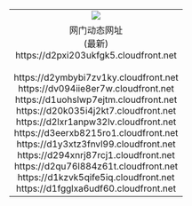 ﻿<table>
  <tr></tr>
  <tr><td colspan=2 align=center><img src="https://d2pxi203ukfgk5.cloudfront.net/Up/oGate.jpg" /></td></tr>
  <tr><td colspan=2 align=center>网门动态网址<br/>(最新)
<br>https://d2pxi203ukfgk5.cloudfront.net
<br/>
<br>https://d2ymbybi7zv1ky.cloudfront.net
<br>https://dv094iie8er7w.cloudfront.net
<br>https://d1uohslwp7ejtm.cloudfront.net
<br>https://d20k035i4j2kt7.cloudfront.net
<br>https://d2lxr1anpw32lv.cloudfront.net
<br>https://d3eerxb8215ro1.cloudfront.net
<br>https://d1y3xtz3fnvl99.cloudfront.net
<br>https://d294xnrj87rcj1.cloudfront.net
<br>https://d2qu76l884z61t.cloudfront.net
<br>https://d1kzvk5qife5iq.cloudfront.net
<br>https://d1fgglxa6udf60.cloudfront.net
    </td>
  </tr>
</table>

